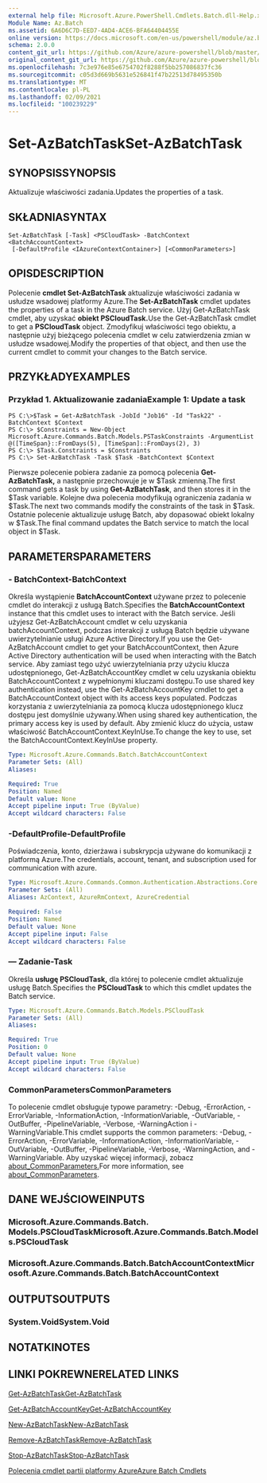 ```yaml
---
external help file: Microsoft.Azure.PowerShell.Cmdlets.Batch.dll-Help.xml
Module Name: Az.Batch
ms.assetid: 6A6D6C7D-EED7-4AD4-ACE6-BFA64404455E
online version: https://docs.microsoft.com/en-us/powershell/module/az.batch/set-azbatchtask
schema: 2.0.0
content_git_url: https://github.com/Azure/azure-powershell/blob/master/src/Batch/Batch/help/Set-AzBatchTask.md
original_content_git_url: https://github.com/Azure/azure-powershell/blob/master/src/Batch/Batch/help/Set-AzBatchTask.md
ms.openlocfilehash: 7c3e976e85e6754702f8288f5bb257086837fc36
ms.sourcegitcommit: c05d3d669b5631e526841f47b22513d78495350b
ms.translationtype: MT
ms.contentlocale: pl-PL
ms.lasthandoff: 02/09/2021
ms.locfileid: "100239229"
---
```

# <span data-ttu-id="fbb3a-101">Set-AzBatchTask</span><span class="sxs-lookup"><span data-stu-id="fbb3a-101">Set-AzBatchTask</span></span>

## <span data-ttu-id="fbb3a-102">SYNOPSIS</span><span class="sxs-lookup"><span data-stu-id="fbb3a-102">SYNOPSIS</span></span>
<span data-ttu-id="fbb3a-103">Aktualizuje właściwości zadania.</span><span class="sxs-lookup"><span data-stu-id="fbb3a-103">Updates the properties of a task.</span></span>

## <span data-ttu-id="fbb3a-104">SKŁADNIA</span><span class="sxs-lookup"><span data-stu-id="fbb3a-104">SYNTAX</span></span>

```
Set-AzBatchTask [-Task] <PSCloudTask> -BatchContext <BatchAccountContext>
 [-DefaultProfile <IAzureContextContainer>] [<CommonParameters>]
```

## <span data-ttu-id="fbb3a-105">OPIS</span><span class="sxs-lookup"><span data-stu-id="fbb3a-105">DESCRIPTION</span></span>
<span data-ttu-id="fbb3a-106">Polecenie **cmdlet Set-AzBatchTask** aktualizuje właściwości zadania w usłudze wsadowej platformy Azure.</span><span class="sxs-lookup"><span data-stu-id="fbb3a-106">The **Set-AzBatchTask** cmdlet updates the properties of a task in the Azure Batch service.</span></span>
<span data-ttu-id="fbb3a-107">Użyj Get-AzBatchTask cmdlet, aby uzyskać **obiekt PSCloudTask.**</span><span class="sxs-lookup"><span data-stu-id="fbb3a-107">Use the Get-AzBatchTask cmdlet to get a **PSCloudTask** object.</span></span>
<span data-ttu-id="fbb3a-108">Zmodyfikuj właściwości tego obiektu, a następnie użyj bieżącego polecenia cmdlet w celu zatwierdzenia zmian w usłudze wsadowej.</span><span class="sxs-lookup"><span data-stu-id="fbb3a-108">Modify the properties of that object, and then use the current cmdlet to commit your changes to the Batch service.</span></span>

## <span data-ttu-id="fbb3a-109">PRZYKŁADY</span><span class="sxs-lookup"><span data-stu-id="fbb3a-109">EXAMPLES</span></span>

### <span data-ttu-id="fbb3a-110">Przykład 1. Aktualizowanie zadania</span><span class="sxs-lookup"><span data-stu-id="fbb3a-110">Example 1: Update a task</span></span>
```
PS C:\>$Task = Get-AzBatchTask -JobId "Job16" -Id "Task22" -BatchContext $Context
PS C:\> $Constraints = New-Object Microsoft.Azure.Commands.Batch.Models.PSTaskConstraints -ArgumentList @([TimeSpan}::FromDays(5), [TimeSpan]::FromDays(2), 3)
PS C:\> $Task.Constraints = $Constraints
PS C:\> Set-AzBatchTask -Task $Task -BatchContext $Context
```

<span data-ttu-id="fbb3a-111">Pierwsze polecenie pobiera zadanie za pomocą polecenia **Get-AzBatchTask,** a następnie przechowuje je w $Task zmienną.</span><span class="sxs-lookup"><span data-stu-id="fbb3a-111">The first command gets a task by using **Get-AzBatchTask**, and then stores it in the $Task variable.</span></span>
<span data-ttu-id="fbb3a-112">Kolejne dwa polecenia modyfikują ograniczenia zadania w $Task.</span><span class="sxs-lookup"><span data-stu-id="fbb3a-112">The next two commands modify the constraints of the task in $Task.</span></span>
<span data-ttu-id="fbb3a-113">Ostatnie polecenie aktualizuje usługę Batch, aby dopasować obiekt lokalny w $Task.</span><span class="sxs-lookup"><span data-stu-id="fbb3a-113">The final command updates the Batch service to match the local object in $Task.</span></span>

## <span data-ttu-id="fbb3a-114">PARAMETERS</span><span class="sxs-lookup"><span data-stu-id="fbb3a-114">PARAMETERS</span></span>

### <span data-ttu-id="fbb3a-115">- BatchContext</span><span class="sxs-lookup"><span data-stu-id="fbb3a-115">-BatchContext</span></span>
<span data-ttu-id="fbb3a-116">Określa wystąpienie **BatchAccountContext** używane przez to polecenie cmdlet do interakcji z usługą Batch.</span><span class="sxs-lookup"><span data-stu-id="fbb3a-116">Specifies the **BatchAccountContext** instance that this cmdlet uses to interact with the Batch service.</span></span>
<span data-ttu-id="fbb3a-117">Jeśli użyjesz Get-AzBatchAccount cmdlet w celu uzyskania batchAccountContext, podczas interakcji z usługą Batch będzie używane uwierzytelnianie usługi Azure Active Directory.</span><span class="sxs-lookup"><span data-stu-id="fbb3a-117">If you use the Get-AzBatchAccount cmdlet to get your BatchAccountContext, then Azure Active Directory authentication will be used when interacting with the Batch service.</span></span> <span data-ttu-id="fbb3a-118">Aby zamiast tego użyć uwierzytelniania przy użyciu klucza udostępnionego, Get-AzBatchAccountKey cmdlet w celu uzyskania obiektu BatchAccountContext z wypełnionymi kluczami dostępu.</span><span class="sxs-lookup"><span data-stu-id="fbb3a-118">To use shared key authentication instead, use the Get-AzBatchAccountKey cmdlet to get a BatchAccountContext object with its access keys populated.</span></span> <span data-ttu-id="fbb3a-119">Podczas korzystania z uwierzytelniania za pomocą klucza udostępnionego klucz dostępu jest domyślnie używany.</span><span class="sxs-lookup"><span data-stu-id="fbb3a-119">When using shared key authentication, the primary access key is used by default.</span></span> <span data-ttu-id="fbb3a-120">Aby zmienić klucz do użycia, ustaw właściwość BatchAccountContext.KeyInUse.</span><span class="sxs-lookup"><span data-stu-id="fbb3a-120">To change the key to use, set the BatchAccountContext.KeyInUse property.</span></span>

```yaml
Type: Microsoft.Azure.Commands.Batch.BatchAccountContext
Parameter Sets: (All)
Aliases:

Required: True
Position: Named
Default value: None
Accept pipeline input: True (ByValue)
Accept wildcard characters: False
```

### <span data-ttu-id="fbb3a-121">-DefaultProfile</span><span class="sxs-lookup"><span data-stu-id="fbb3a-121">-DefaultProfile</span></span>
<span data-ttu-id="fbb3a-122">Poświadczenia, konto, dzierżawa i subskrypcja używane do komunikacji z platformą Azure.</span><span class="sxs-lookup"><span data-stu-id="fbb3a-122">The credentials, account, tenant, and subscription used for communication with azure.</span></span>

```yaml
Type: Microsoft.Azure.Commands.Common.Authentication.Abstractions.Core.IAzureContextContainer
Parameter Sets: (All)
Aliases: AzContext, AzureRmContext, AzureCredential

Required: False
Position: Named
Default value: None
Accept pipeline input: False
Accept wildcard characters: False
```

### <span data-ttu-id="fbb3a-123">— Zadanie</span><span class="sxs-lookup"><span data-stu-id="fbb3a-123">-Task</span></span>
<span data-ttu-id="fbb3a-124">Określa **usługę PSCloudTask,** dla której to polecenie cmdlet aktualizuje usługę Batch.</span><span class="sxs-lookup"><span data-stu-id="fbb3a-124">Specifies the **PSCloudTask** to which this cmdlet updates the Batch service.</span></span>

```yaml
Type: Microsoft.Azure.Commands.Batch.Models.PSCloudTask
Parameter Sets: (All)
Aliases:

Required: True
Position: 0
Default value: None
Accept pipeline input: True (ByValue)
Accept wildcard characters: False
```

### <span data-ttu-id="fbb3a-125">CommonParameters</span><span class="sxs-lookup"><span data-stu-id="fbb3a-125">CommonParameters</span></span>
<span data-ttu-id="fbb3a-126">To polecenie cmdlet obsługuje typowe parametry: -Debug, -ErrorAction, -ErrorVariable, -InformationAction, -InformationVariable, -OutVariable, -OutBuffer, -PipelineVariable, -Verbose, -WarningAction i -WarningVariable.</span><span class="sxs-lookup"><span data-stu-id="fbb3a-126">This cmdlet supports the common parameters: -Debug, -ErrorAction, -ErrorVariable, -InformationAction, -InformationVariable, -OutVariable, -OutBuffer, -PipelineVariable, -Verbose, -WarningAction, and -WarningVariable.</span></span> <span data-ttu-id="fbb3a-127">Aby uzyskać więcej informacji, zobacz [about_CommonParameters.](http://go.microsoft.com/fwlink/?LinkID=113216)</span><span class="sxs-lookup"><span data-stu-id="fbb3a-127">For more information, see [about_CommonParameters](http://go.microsoft.com/fwlink/?LinkID=113216).</span></span>

## <span data-ttu-id="fbb3a-128">DANE WEJŚCIOWE</span><span class="sxs-lookup"><span data-stu-id="fbb3a-128">INPUTS</span></span>

### <span data-ttu-id="fbb3a-129">Microsoft.Azure.Commands.Batch. Models.PSCloudTask</span><span class="sxs-lookup"><span data-stu-id="fbb3a-129">Microsoft.Azure.Commands.Batch.Models.PSCloudTask</span></span>

### <span data-ttu-id="fbb3a-130">Microsoft.Azure.Commands.Batch.BatchAccountContext</span><span class="sxs-lookup"><span data-stu-id="fbb3a-130">Microsoft.Azure.Commands.Batch.BatchAccountContext</span></span>

## <span data-ttu-id="fbb3a-131">OUTPUTS</span><span class="sxs-lookup"><span data-stu-id="fbb3a-131">OUTPUTS</span></span>

### <span data-ttu-id="fbb3a-132">System.Void</span><span class="sxs-lookup"><span data-stu-id="fbb3a-132">System.Void</span></span>

## <span data-ttu-id="fbb3a-133">NOTATKI</span><span class="sxs-lookup"><span data-stu-id="fbb3a-133">NOTES</span></span>

## <span data-ttu-id="fbb3a-134">LINKI POKREWNE</span><span class="sxs-lookup"><span data-stu-id="fbb3a-134">RELATED LINKS</span></span>

[<span data-ttu-id="fbb3a-135">Get-AzBatchTask</span><span class="sxs-lookup"><span data-stu-id="fbb3a-135">Get-AzBatchTask</span></span>](./Get-AzBatchTask.md)

[<span data-ttu-id="fbb3a-136">Get-AzBatchAccountKey</span><span class="sxs-lookup"><span data-stu-id="fbb3a-136">Get-AzBatchAccountKey</span></span>](./Get-AzBatchAccountKey.md)

[<span data-ttu-id="fbb3a-137">New-AzBatchTask</span><span class="sxs-lookup"><span data-stu-id="fbb3a-137">New-AzBatchTask</span></span>](./New-AzBatchTask.md)

[<span data-ttu-id="fbb3a-138">Remove-AzBatchTask</span><span class="sxs-lookup"><span data-stu-id="fbb3a-138">Remove-AzBatchTask</span></span>](./Remove-AzBatchTask.md)

[<span data-ttu-id="fbb3a-139">Stop-AzBatchTask</span><span class="sxs-lookup"><span data-stu-id="fbb3a-139">Stop-AzBatchTask</span></span>](./Stop-AzBatchTask.md)

[<span data-ttu-id="fbb3a-140">Polecenia cmdlet partii platformy Azure</span><span class="sxs-lookup"><span data-stu-id="fbb3a-140">Azure Batch Cmdlets</span></span>](/powershell/module/Az.Batch/)
